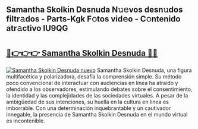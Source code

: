 ## Samantha Skolkin Desnuda N𝚞𝚎vos desn𝚞dos filtr𝚊dos - Parts-Kgk F𝚘tos vid𝚎o - C𝚘ntenido atr𝚊ctivo IU9QG

# <h2><a href="http://mbbzmm.tromn.icu/?c=Samantha+Skolkin+Desnuda">🔗👉👉👉 Samantha Skolkin Desnuda 🔗🔗</a></h2>

[![Samantha Skolkin Desnuda nuevo](https://i.imgur.com/pEAQMta.gif)](http://mbbzmm.tromn.icu/?c=Samantha+Skolkin+Desnuda)
Samantha Skolkin Desnuda, una figura multifacética y polarizadora, desafía la comprensión simple. Su método poco convencional de interactuar con audiencias en línea ha atraído y ofendido a los observadores, estimulando debates sobre el consentimiento, la identidad y las complejidades de las sociedades virtuales. A pesar de la ambigüedad de sus intenciones, su huella en la cultura en línea es imborrable. Con una determinación inquebrantable y un cautivador innegable, la presencia de Samantha Skolkin Desnuda en el mundo virtual es incontenible.
